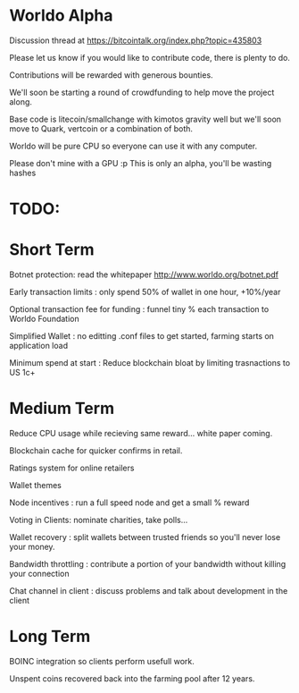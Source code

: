 Worldo Alpha
====

Discussion thread at https://bitcointalk.org/index.php?topic=435803

Please let us know if you would like to contribute code, there is plenty to do.

Contributions will be rewarded with generous bounties.

We'll soon be starting a round of crowdfunding to help move the project along.

Base code is litecoin/smallchange with kimotos gravity well but we'll soon move to Quark, vertcoin or a combination of both.

Worldo will be pure CPU so everyone can use it with any computer.

Please don't mine with a GPU :p This is only an alpha, you'll be wasting hashes

TODO:
====

Short Term 
====
Botnet protection: read the whitepaper http://www.worldo.org/botnet.pdf

Early transaction limits : only spend 50% of wallet in one hour, +10%/year

Optional transaction fee for funding : funnel tiny % each transaction to Worldo Foundation

Simplified Wallet : no editting .conf files to get started, farming starts on application load

Minimum spend at start : Reduce blockchain bloat by limiting trasnactions to US 1c+

Medium Term
====
Reduce CPU usage while recieving same reward... white paper coming.

Blockchain cache for quicker confirms in retail.

Ratings system for online retailers

Wallet themes

Node incentives : run a full speed node and get a small % reward

Voting in Clients: nominate charities, take polls...

Wallet recovery : split wallets between trusted friends so you'll never lose your money.

Bandwidth throttling : contribute a portion of your bandwidth without killing your connection

Chat channel in client : discuss problems and talk about development in the client

Long Term
====
BOINC integration so clients perform usefull work.

Unspent coins recovered back into the farming pool after 12 years.

